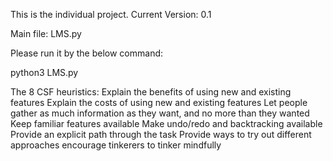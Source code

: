 This is the individual project.
Current Version: 0.1

Main file: LMS.py

Please run it by the below command:

python3 LMS.py

The 8 CSF heuristics:
Explain the benefits of using new and existing features
Explain the costs of using new and existing features
Let people gather as much information as they want, and no more than they wanted
Keep familiar features available
Make undo/redo and backtracking available
Provide an explicit path through the task
Provide ways to try out different approaches
encourage tinkerers to tinker mindfully
